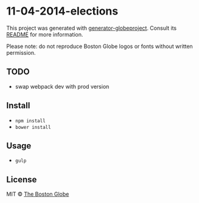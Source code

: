 # 11-04-2014-elections

This project was generated with [generator-globeproject](https://github.com/BostonGlobe/generator-globeproject). Consult its [README](https://github.com/BostonGlobe/generator-globeproject) for more information.

Please note: do not reproduce Boston Globe logos or fonts without written permission.

## TODO

- swap webpack dev with prod version

## Install

- `npm install`
- `bower install`

## Usage

- `gulp`

## License

MIT © [The Boston Globe](http://github.com/BostonGlobe)
